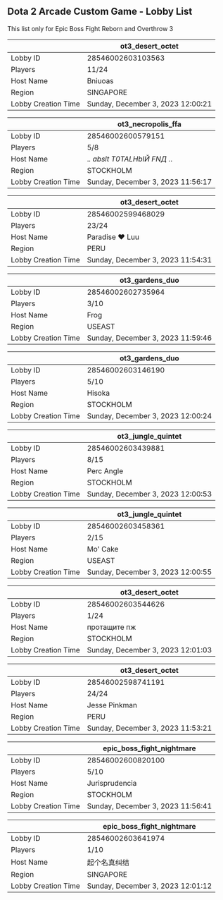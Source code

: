 ## Dota 2 Arcade Custom Game - Lobby List

This list only for Epic Boss Fight Reborn and Overthrow 3

|  | ot3_desert_octet |
| ------ | ------ |
| Lobby ID | 28546002603103563 |
| Players | 11/24 |
| Host Name | Bniuoas |
| Region | SINGAPORE |
| Lobby Creation Time | Sunday, December 3, 2023 12:00:21 |


|  | ot3_necropolis_ffa |
| ------ | ------ |
| Lobby ID | 28546002600579151 |
| Players | 5/8 |
| Host Name | ._. abslt Т0ТАLHbIЙ FNД ._. |
| Region | STOCKHOLM |
| Lobby Creation Time | Sunday, December 3, 2023 11:56:17 |


|  | ot3_desert_octet |
| ------ | ------ |
| Lobby ID | 28546002599468029 |
| Players | 23/24 |
| Host Name | Paradise ♥ Luu |
| Region | PERU |
| Lobby Creation Time | Sunday, December 3, 2023 11:54:31 |


|  | ot3_gardens_duo |
| ------ | ------ |
| Lobby ID | 28546002602735964 |
| Players | 3/10 |
| Host Name | Frog |
| Region | USEAST |
| Lobby Creation Time | Sunday, December 3, 2023 11:59:46 |


|  | ot3_gardens_duo |
| ------ | ------ |
| Lobby ID | 28546002603146190 |
| Players | 5/10 |
| Host Name | Hisoka |
| Region | STOCKHOLM |
| Lobby Creation Time | Sunday, December 3, 2023 12:00:24 |


|  | ot3_jungle_quintet |
| ------ | ------ |
| Lobby ID | 28546002603439881 |
| Players | 8/15 |
| Host Name | Perc Angle |
| Region | STOCKHOLM |
| Lobby Creation Time | Sunday, December 3, 2023 12:00:53 |


|  | ot3_jungle_quintet |
| ------ | ------ |
| Lobby ID | 28546002603458361 |
| Players | 2/15 |
| Host Name | Mo' Cake |
| Region | USEAST |
| Lobby Creation Time | Sunday, December 3, 2023 12:00:55 |


|  | ot3_desert_octet |
| ------ | ------ |
| Lobby ID | 28546002603544626 |
| Players | 1/24 |
| Host Name | протащите пж |
| Region | STOCKHOLM |
| Lobby Creation Time | Sunday, December 3, 2023 12:01:03 |


|  | ot3_desert_octet |
| ------ | ------ |
| Lobby ID | 28546002598741191 |
| Players | 24/24 |
| Host Name | Jesse Pinkman |
| Region | PERU |
| Lobby Creation Time | Sunday, December 3, 2023 11:53:21 |


|  | epic_boss_fight_nightmare |
| ------ | ------ |
| Lobby ID | 28546002600820100 |
| Players | 5/10 |
| Host Name | Jurisprudencia |
| Region | STOCKHOLM |
| Lobby Creation Time | Sunday, December 3, 2023 11:56:41 |


|  | epic_boss_fight_nightmare |
| ------ | ------ |
| Lobby ID | 28546002603641974 |
| Players | 1/10 |
| Host Name | 起个名真纠结 |
| Region | SINGAPORE |
| Lobby Creation Time | Sunday, December 3, 2023 12:01:12 |


